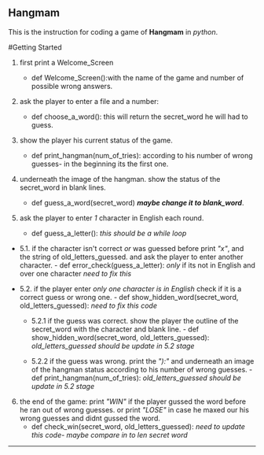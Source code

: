 ## **Hangmam**

This is the instruction for coding a game of  **Hangmam**  in *python*.

#Getting Started

1. first print a Welcome_Screen
    - def Welcome_Screen():with the name of the game and number of possible wrong answers.

2. ask the player to enter a file and a number:
    - def choose_a_word(): this will return the secret_word he will
    had to guess.

3. show the player his current status of the game.
    - def print_hangman(num_of_tries): according to his number of wrong guesses- in the beginning its the first one.

4. underneath the image of the hangman. show the status of the secret_word
   in blank lines.
   - def guess_a_word(secret_word) ***maybe change it to blank_word***.

5. ask the player to enter *1* character in English each round.
    - def guess_a_letter(): *this should be a while loop*


- 5.1. if the character isn't correct *or* was guessed before
        print *"x"*, and the string of old_letters_guessed. and ask the player to enter another character.
        - def error_check(guess_a_letter): *only* if its not in English
        and over one character *need to fix this*


- 5.2. if the  player enter *only one character is in English*
        check if it is a correct guess or wrong one.
        - def show_hidden_word(secret_word, old_letters_guessed):
         *need to fix this code*

    - 5.2.1  if the guess was correct. show the player the outline of
            the secret_word with the character and blank line.
            - def show_hidden_word(secret_word, old_letters_guessed):
            *old_letters_guessed should be update in 5.2 stage*

    - 5.2.2 if the guess was wrong. print the *"):"* and underneath
            an image of the hangman status according to his number of wrong guesses.
            - def print_hangman(num_of_tries):
            *old_letters_guessed should be update in 5.2 stage*

6. the end of the game: print *"WIN"* if the player gussed the word
      before he ran out of wrong guesses. or print *"LOSE"*
      in case he maxed our his wrong guesses and didnt gussed the word.
      - def check_win(secret_word, old_letters_guessed):
        *need to update this code- maybe compare in to len secret word*

------------------------------------------------------------------------------------
